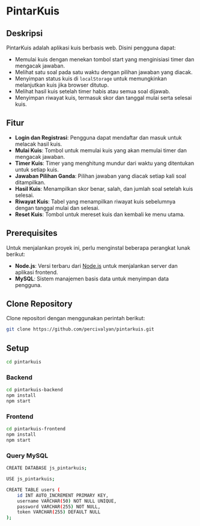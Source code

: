 # PintarKuis

## Deskripsi

PintarKuis adalah aplikasi kuis berbasis web. Disini pengguna dapat:

- Memulai kuis dengan menekan tombol start yang menginisiasi timer dan mengacak jawaban.
- Melihat satu soal pada satu waktu dengan pilihan jawaban yang diacak.
- Menyimpan status kuis di `localStorage` untuk memungkinkan melanjutkan kuis jika browser ditutup.
- Melihat hasil kuis setelah timer habis atau semua soal dijawab.
- Menyimpan riwayat kuis, termasuk skor dan tanggal mulai serta selesai kuis.

## Fitur

- **Login dan Registrasi**: Pengguna dapat mendaftar dan masuk untuk melacak hasil kuis.
- **Mulai Kuis**: Tombol untuk memulai kuis yang akan memulai timer dan mengacak jawaban.
- **Timer Kuis**: Timer yang menghitung mundur dari waktu yang ditentukan untuk setiap kuis.
- **Jawaban Pilihan Ganda**: Pilihan jawaban yang diacak setiap kali soal ditampilkan.
- **Hasil Kuis**: Menampilkan skor benar, salah, dan jumlah soal setelah kuis selesai.
- **Riwayat Kuis**: Tabel yang menampilkan riwayat kuis sebelumnya dengan tanggal mulai dan selesai.
- **Reset Kuis**: Tombol untuk mereset kuis dan kembali ke menu utama.

## Prerequisites

Untuk menjalankan proyek ini, perlu menginstal beberapa perangkat lunak berikut:

- **Node.js**: Versi terbaru dari [Node.js](https://nodejs.org/) untuk menjalankan server dan aplikasi frontend.
- **MySQL**: Sistem manajemen basis data untuk menyimpan data pengguna.

## Clone Repository

Clone repositori dengan menggunakan perintah berikut:

```bash
git clone https://github.com/percivalyan/pintarkuis.git
```

## Setup

```bash 
cd pintarkuis
```

### Backend

```bash
cd pintarkuis-backend
npm install
npm start
```

### Frontend

```bash
cd pintarkuis-frontend
npm install
npm start
```

### Query MySQL

```bash
CREATE DATABASE js_pintarkuis;

USE js_pintarkuis;

CREATE TABLE users (
    id INT AUTO_INCREMENT PRIMARY KEY,
    username VARCHAR(50) NOT NULL UNIQUE,
    password VARCHAR(255) NOT NULL,
    token VARCHAR(255) DEFAULT NULL
);
```

